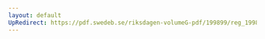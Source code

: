 ```yaml
---
layout: default
UpRedirect: https://pdf.swedeb.se/riksdagen-volumeG-pdf/199899/reg_199899_web.pdf
---
```

